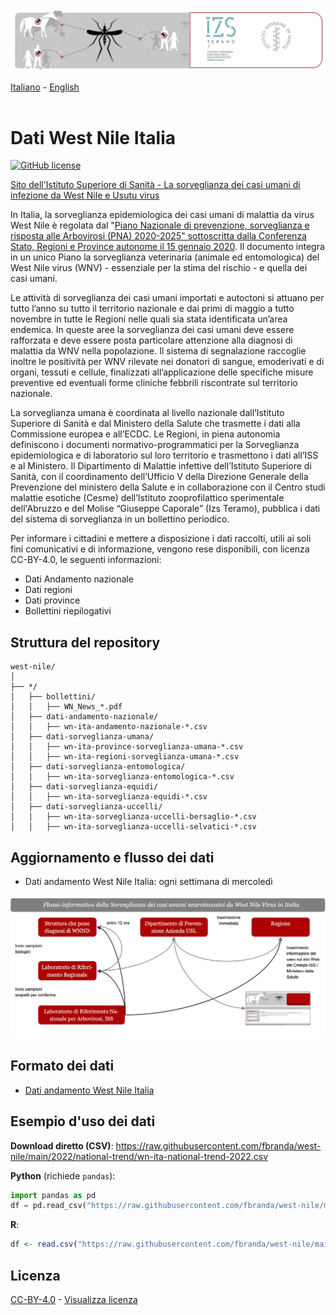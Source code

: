 <img src="https://github.com/fbranda/west-nile/blob/main/assets/img/logo-wn.jpg" alt="WNV" data-canonical-src="https://github.com/fbranda/west-nile/blob/main/assets/img/logo-wn.jpg" width="900"/>

[Italiano](README.md) - [English](README_EN.md)<br><br>

# Dati West Nile Italia

[![GitHub license](https://img.shields.io/badge/License-Creative%20Commons%20Attribution%204.0%20International-blue)](https://github.com/fbranda/west-nile/blob/main/LICENSE.md)

[Sito dell'Istituto Superiore di Sanità - La sorveglianza dei casi umani di infezione da West Nile e Usutu virus
](https://www.epicentro.iss.it/westnile/bollettino)


In Italia, la sorveglianza epidemiologica dei casi umani di malattia da virus West Nile è regolata dal "[Piano Nazionale di prevenzione, sorveglianza e risposta alle Arbovirosi (PNA) 2020-2025" sottoscritta dalla Conferenza Stato, Regioni e Province autonome il 15 gennaio 2020](https://www.statoregioni.it/media/2371/p-1-csr-rep-n-1-15gen2020.pdf). Il documento integra in un unico Piano la sorveglianza veterinaria (animale ed entomologica) del West Nile virus (WNV) - essenziale per la stima del rischio - e quella dei casi umani. 

Le attività di sorveglianza dei casi umani importati e autoctoni si attuano per tutto l’anno su tutto il territorio nazionale e dai primi di maggio a tutto novembre in tutte le Regioni nelle quali sia stata identificata un’area endemica. In queste aree la sorveglianza dei casi umani deve essere rafforzata e deve essere posta particolare attenzione alla diagnosi di malattia da WNV nella popolazione. Il sistema di segnalazione raccoglie inoltre le positività per WNV rilevate nei donatori di sangue, emoderivati e di organi, tessuti e cellule, finalizzati all’applicazione delle specifiche misure preventive ed eventuali forme cliniche febbrili riscontrate sul territorio nazionale.

La sorveglianza umana è coordinata al livello nazionale dall’Istituto Superiore di Sanità e dal Ministero della Salute che trasmette i dati alla Commissione europea e all’ECDC. Le Regioni, in piena autonomia definiscono i documenti normativo-programmatici per la Sorveglianza epidemiologica e di laboratorio sul loro territorio e trasmettono i dati all’ISS e al Ministero. Il Dipartimento di Malattie infettive dell’Istituto Superiore di Sanità, con il coordinamento dell’Ufficio V della Direzione Generale della Prevenzione del ministero della Salute e in collaborazione con il Centro studi malattie esotiche (Cesme) dell’Istituto zooprofilattico sperimentale dell'Abruzzo e del Molise “Giuseppe Caporale” (Izs Teramo), pubblica i dati del sistema di sorveglianza in un bollettino periodico.

Per informare i cittadini e mettere a disposizione i dati raccolti, utili ai soli fini comunicativi e di informazione, vengono rese disponibili, con licenza CC-BY-4.0, le seguenti informazioni:

- Dati Andamento nazionale
- Dati regioni
- Dati province
- Bollettini riepilogativi

## Struttura del repository
```
west-nile/
│
├── */
│   ├── bollettini/
│   │   ├── WN_News_*.pdf
│   ├── dati-andamento-nazionale/
│   │   ├── wn-ita-andamento-nazionale-*.csv
│   ├── dati-sorveglianza-umana/
│   │   ├── wn-ita-province-sorveglianza-umana-*.csv
│   │   ├── wn-ita-regioni-sorveglianza-umana-*.csv
│   ├── dati-sorveglianza-entomologica/
│   │   ├── wn-ita-sorveglianza-entomologica-*.csv
│   ├── dati-sorveglianza-equidi/
│   │   ├── wn-ita-sorveglianza-equidi-*.csv
│   ├── dati-sorveglianza-uccelli/
│   │   ├── wn-ita-sorveglianza-uccelli-bersaglio-*.csv
│   │   ├── wn-ita-sorveglianza-uccelli-selvatici-*.csv

```

## Aggiornamento e flusso dei dati

- Dati andamento West Nile Italia: ogni settimana di mercoledì

<img src="https://github.com/fbranda/west-nile/blob/main/assets/img/esempio-flusso.jpg" alt="WNV" data-canonical-src="https://github.com/fbranda/west-nile/blob/main/assets/img/esempio-flusso.jpg"/>


## Formato dei dati

- [Dati andamento West Nile Italia](dati-andamento-wnv-italia.md)<br>

## Esempio d'uso dei dati

**Download diretto (CSV)**: https://raw.githubusercontent.com/fbranda/west-nile/main/2022/national-trend/wn-ita-national-trend-2022.csv

**Python** (richiede `pandas`):
```python
import pandas as pd
df = pd.read_csv("https://raw.githubusercontent.com/fbranda/west-nile/main/2022/national-trend/wn-ita-national-trend-2022.csv")
```

**R**:
```r
df <- read.csv("https://raw.githubusercontent.com/fbranda/west-nile/main/2022/national-trend/wn-ita-national-trend-2022.csv")
```

## Licenza

[CC-BY-4.0](https://creativecommons.org/licenses/by/4.0/deed.it) - [Visualizza licenza](https://github.com/fbranda/west-nile/blob/main/LICENSE.md)
